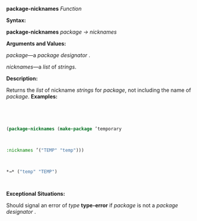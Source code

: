 **package-nicknames** *Function* 



**Syntax:** 



**package-nicknames** *package → nicknames* 



**Arguments and Values:** 



*package*—a *package designator* . 



*nicknames*—a *list* of *strings*. 



**Description:** 



Returns the *list* of nickname *strings* for *package*, not including the name of *package*. **Examples:**
```lisp
 



(package-nicknames (make-package ’temporary 



:nicknames ’("TEMP" "temp"))) 



*→* ("temp" "TEMP") 




```
**Exceptional Situations:** 



Should signal an error of *type* **type-error** if *package* is not a *package designator* . 







 



 



